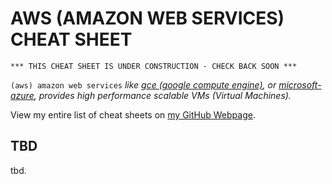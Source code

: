 # AWS (AMAZON WEB SERVICES) CHEAT SHEET

```
*** THIS CHEAT SHEET IS UNDER CONSTRUCTION - CHECK BACK SOON ***
```

`(aws) amazon web services` _like
[gce (google compute engine)](https://github.com/JeffDeCola/my-cheat-sheets/tree/master/software/infrastructure-as-a-service/cloud-services-compute/google-compute-engine-cheat-sheet),
or
[microsoft-azure](https://github.com/JeffDeCola/my-cheat-sheets/tree/master/software/infrastructure-as-a-service/cloud-services-compute/microsoft-azure-cheat-sheet),
provides high performance scalable VMs (Virtual Machines)._

View my entire list of cheat sheets on
[my GitHub Webpage](https://jeffdecola.github.io/my-cheat-sheets/).

## TBD

tbd.